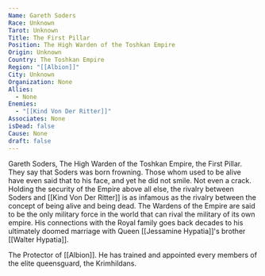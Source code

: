 ```yaml
---
Name: Gareth Soders
Race: Unknown
Tarot: Unknown
Title: The First Pillar
Position: The High Warden of the Toshkan Empire
Origin: Unknown
Country: The Toshkan Empire
Region: "[[Albion]]"
City: Unknown
Organization: None
Allies:
  - None
Enemies:
  - "[[Kind Von Der Ritter]]"
Associates: None
isDead: false
Cause: None
draft: false
---
```

Gareth Soders, The High Warden of the Toshkan Empire, the First Pillar. They say that Soders was born frowning. Those whom used to be alive have even said that to his face, and yet he did not smile. Not even a crack. Holding the security of the Empire above all else, the rivalry between Soders and [[Kind Von Der Ritter]] is as infamous as the rivalry between the concept of being alive and being dead. The Wardens of the Empire are said to be the only military force in the world that can rival the military of its own empire. His connections with the Royal family goes back decades to his ultimately doomed marriage with Queen [[Jessamine Hypatia]]'s brother [[Walter Hypatia]].

The Protector of [[Albion]]. He has trained and appointed every members of the elite queensguard, the Krimhildans. 